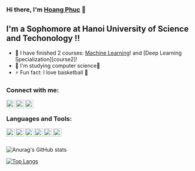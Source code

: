 ### Hi there, I'm [Hoang Phuc][website] 👋


## I'm a Sophomore at Hanoi University of Science and Techonology !!

- 🔭 I have finished 2 courses: [Machine Learning][course]! and [Deep Learning Specialization][course2]!
- 🌱 I'm studying computer science💯
- ⚡ Fun fact: I love basketball ️🏀

### Connect with me:

[<img align="left" alt="codeSTACKr | Facebook" width="22px" src="https://cdn.jsdelivr.net/npm/simple-icons@v3/icons/facebook.svg" />][facebook]
[<img align="left" alt="codeSTACKr | LinkedIn" width="22px" src="https://cdn.jsdelivr.net/npm/simple-icons@v3/icons/linkedin.svg" />][linkedin]
[<img align="left" alt="codeSTACKr | Instagram" width="22px" src="https://cdn.jsdelivr.net/npm/simple-icons@v3/icons/instagram.svg" />][instagram]

<br />

### Languages and Tools:
<img align="left" alt="codeSTACKr | Instagram" width="22px" src="https://cdn.jsdelivr.net/npm/simple-icons@v3/icons/python.svg">
<img align="left" alt="codeSTACKr | Instagram" width="22px" src="https://cdn.jsdelivr.net/npm/simple-icons@v3/icons/cplusplus.svg">
<img align="left" alt="codeSTACKr | Instagram" width="22px" src="https://cdn.jsdelivr.net/npm/simple-icons@v3/icons/c.svg">
<img align="left" alt="codeSTACKr | Instagram" width="22px" src="https://cdn.jsdelivr.net/npm/simple-icons@v3/icons/visualstudio.svg">
<img align="left" alt="codeSTACKr | Instagram" width="22px" src="https://cdn.jsdelivr.net/npm/simple-icons@v3/icons/pycharm.svg">
<img align="left" alt="codeSTACKr | Instagram" width="22px" src="https://cdn.jsdelivr.net/npm/simple-icons@v3/icons/jupyter.svg">

<br />
<br />

![Anurag's GitHub stats](https://github-readme-stats.vercel.app/api?username=huyhoang18112k2&show_icons=true&theme=radical)



[![Top Langs](https://github-readme-stats.vercel.app/api/top-langs/?username=huyhoang18112k2&langs_count=8)](https://github.com/anuraghazra/github-readme-stats)


[website]: https://www.linkedin.com/in/huy-ho%C3%A0ng-l%C3%AA-a34b3021b/
[course]: https://www.coursera.org/account/accomplishments/certificate/T6MZQKY8GTKS
[facebook]: https://www.facebook.com/profile.php?id=100011026607041
[instagram]: https://www.instagram.com/troidaysao/
[linkedin]: https://www.linkedin.com/in/huy-ho%C3%A0ng-l%C3%AA-a34b3021b/

